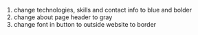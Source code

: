 1. change technologies, skills and contact info to blue and bolder
2. change about page header to gray
3. change font in button to outside website to border
